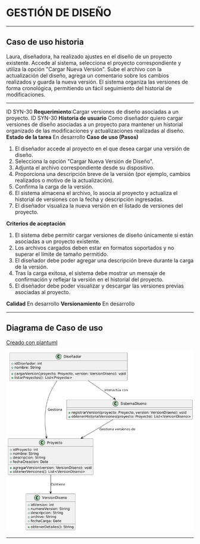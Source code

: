 # GESTIÓN DE DISEÑO

------

## Caso de uso historia 
Laura, diseñadora, ha realizado ajustes en el diseño de un proyecto existente. Accede al sistema, selecciona el proyecto correspondiente y utiliza la opción "Cargar Nueva Versión". Sube el archivo con la actualización del diseño, agrega un comentario sobre los cambios realizados y guarda la nueva versión. El sistema organiza las versiones de forma cronológica, permitiendo un fácil seguimiento del historial de modificaciones.

---

  <tr class="idtext principal">
    <td>ID SYN-30</td>
  </tr>
  <tr class="single text">
    <td><strong>Requerimiento</strong>:Cargar versiones de diseño asociadas a un proyecto. ID SYN-30</td>
  </tr>
  <tr class="single gray">
    <td><strong>Historia de usuario</strong></td>
  </tr>
  <tr class="single text">
    <td>Como diseñador quiero cargar versiones de diseño asociadas a un proyecto para mantener un historial organizado de las modificaciones y actualizaciones realizadas al diseño.
</td>
  </tr>
  <tr class="duo">
    <th class="gray"><strong>Estado de la tarea</strong></th>
    <th>En desarrollo</th>
  </tr>
  <tr class="single gray">
    <td><strong>Caso de uso (Pasos)</strong></td>
  </tr>
  <tr class="single text">
    <td>
        <ol>
            <li>El diseñador accede al proyecto en el que desea cargar una versión de diseño.</li>
            <li>Selecciona la opción "Cargar Nueva Versión de Diseño".</li>
            <li>Adjunta el archivo correspondiente desde su dispositivo.</li>
            <li>Proporciona una descripción breve de la versión (por ejemplo, cambios realizados o motivo de la actualización).</li>
            <li>Confirma la carga de la versión.</li>
            <li>El sistema almacena el archivo, lo asocia al proyecto y actualiza el historial de versiones con la fecha y descripción ingresadas.</li>
          <li>El diseñador visualiza la nueva versión en el listado de versiones del proyecto.</li>
        </ol>
    </td>
  </tr>
  <tr class="single gray">
    <td><strong>Criterios de aceptación</strong></td>
  </tr>
  <tr class="single text">
    <td>
        <ol>
            <li>El sistema debe permitir cargar versiones de diseño únicamente si están asociadas a un proyecto existente.</li>
            <li>Los archivos cargados deben estar en formatos soportados y no superar el límite de tamaño permitido.</li>
            <li>El diseñador debe poder agregar una descripción breve durante la carga de la versión.</li>
            <li>Tras la carga exitosa, el sistema debe mostrar un mensaje de confirmación y reflejar la versión en el historial del proyecto.</li>
            <li>El diseñador debe poder visualizar y descargar las versiones previas asociadas al proyecto.</li>
            </ol>
 <tr class="duo">
    <th class="gray"><strong>Calidad</strong></th>
    <th>En desarrollo</th>
  </tr>
  <tr class="duo">
    <th class="gray"><strong>Versionamiento</strong></th>
    <th>En desarrollo</th>
  </tr>
</table>


---
## Diagrama de Caso de uso
[Creado con plantuml](https://plantuml.com/es/)

![Image title](./assets/images/syn-32.png)

---